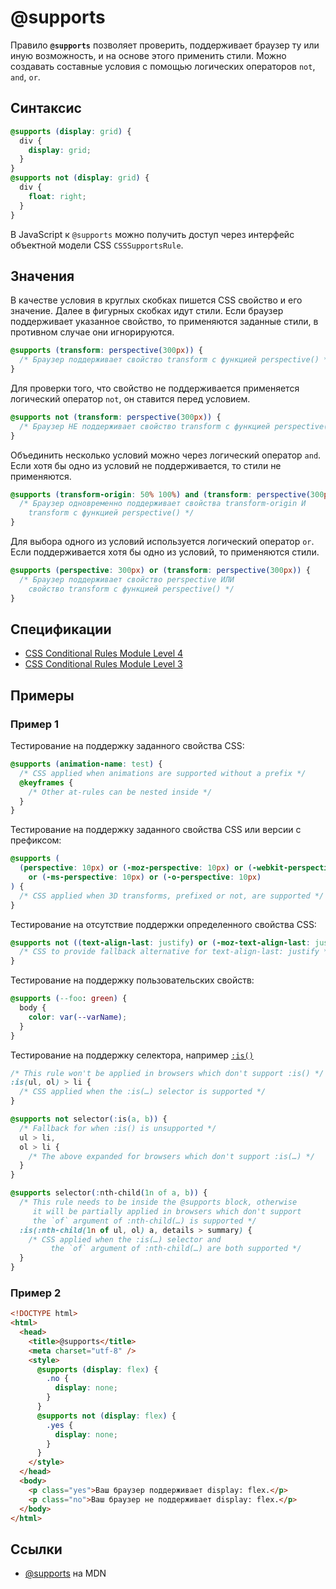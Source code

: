 # @supports

Правило **`@supports`** позволяет проверить, поддерживает браузер ту или иную возможность, и на основе этого применить стили. Можно создавать составные условия с помощью логических операторов `not`, `and`, `or`.

## Синтаксис

```css
@supports (display: grid) {
  div {
    display: grid;
  }
}
@supports not (display: grid) {
  div {
    float: right;
  }
}
```

В JavaScript к `@supports` можно получить доступ через интерфейс объектной модели CSS `CSSSupportsRule`.

## Значения

В качестве условия в круглых скобках пишется CSS свойство и его значение. Далее в фигурных скобках идут стили. Если браузер поддерживает указанное свойство, то применяются заданные стили, в противном случае они игнорируются.

```css
@supports (transform: perspective(300px)) {
  /* Браузер поддерживает свойство transform с функцией perspective() */
}
```

Для проверки того, что свойство не поддерживается применяется логический оператор `not`, он ставится перед условием.

```css
@supports not (transform: perspective(300px)) {
  /* Браузер НЕ поддерживает свойство transform с функцией perspective() */
}
```

Объединить несколько условий можно через логический оператор `and`. Если хотя бы одно из условий не поддерживается, то стили не применяются.

```css
@supports (transform-origin: 50% 100%) and (transform: perspective(300px)) {
  /* Браузер одновременно поддерживает свойства transform-origin И
	transform с функцией perspective() */
}
```

Для выбора одного из условий используется логический оператор `or`. Если поддерживается хотя бы одно из условий, то применяются стили.

```css
@supports (perspective: 300px) or (transform: perspective(300px)) {
  /* Браузер поддерживает свойство perspective ИЛИ
	свойство transform с функцией perspective() */
}
```

## Спецификации

- [CSS Conditional Rules Module Level 4](https://drafts.csswg.org/css-conditional-4/#at-supports)
- [CSS Conditional Rules Module Level 3](https://drafts.csswg.org/css-conditional-3/#at-supports)

## Примеры

### Пример 1

Тестирование на поддержку заданного свойства CSS:

```css
@supports (animation-name: test) {
  /* CSS applied when animations are supported without a prefix */
  @keyframes {
    /* Other at-rules can be nested inside */
  }
}
```

Тестирование на поддержку заданного свойства CSS или версии с префиксом:

```css
@supports (
  (perspective: 10px) or (-moz-perspective: 10px) or (-webkit-perspective: 10px)
    or (-ms-perspective: 10px) or (-o-perspective: 10px)
) {
  /* CSS applied when 3D transforms, prefixed or not, are supported */
}
```

Тестирование на отсутствие поддержки определенного свойства CSS:

```css
@supports not ((text-align-last: justify) or (-moz-text-align-last: justify)) {
  /* CSS to provide fallback alternative for text-align-last: justify */
}
```

Тестирование на поддержку пользовательских свойств:

```css
@supports (--foo: green) {
  body {
    color: var(--varName);
  }
}
```

<!-- prettier-ignore -->
Тестирование на поддержку селектора, например [`:is()`](:is().md)

<!-- prettier-ignore -->
```css
/* This rule won't be applied in browsers which don't support :is() */
:is(ul, ol) > li {
  /* CSS applied when the :is(…) selector is supported */
}

@supports not selector(:is(a, b)) {
  /* Fallback for when :is() is unsupported */
  ul > li,
  ol > li {
    /* The above expanded for browsers which don't support :is(…) */
  }
}

@supports selector(:nth-child(1n of a, b)) {
  /* This rule needs to be inside the @supports block, otherwise
     it will be partially applied in browsers which don't support
     the `of` argument of :nth-child(…) is supported */
  :is(:nth-child(1n of ul, ol) a, details > summary) {
    /* CSS applied when the :is(…) selector and
         the `of` argument of :nth-child(…) are both supported */
  }
}
```

### Пример 2

```html
<!DOCTYPE html>
<html>
  <head>
    <title>@supports</title>
    <meta charset="utf-8" />
    <style>
      @supports (display: flex) {
        .no {
          display: none;
        }
      }
      @supports not (display: flex) {
        .yes {
          display: none;
        }
      }
    </style>
  </head>
  <body>
    <p class="yes">Ваш браузер поддерживает display: flex.</p>
    <p class="no">Ваш браузер не поддерживает display: flex.</p>
  </body>
</html>
```

## Ссылки

- [@supports](https://developer.mozilla.org/en-US/docs/Web/CSS/@supports) на MDN
